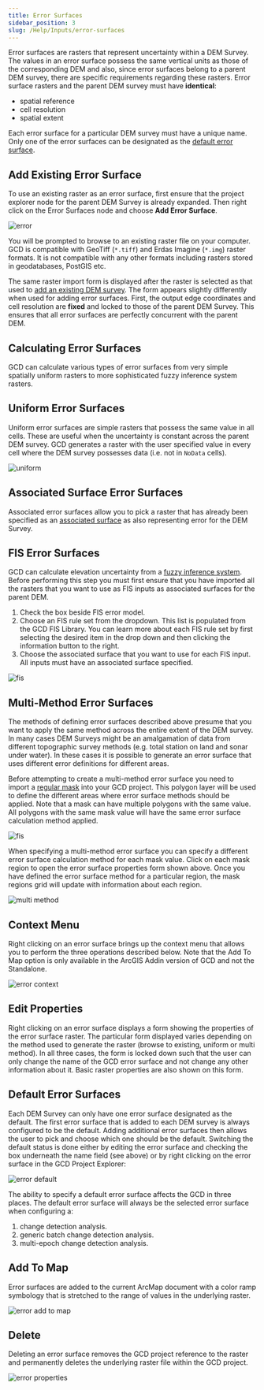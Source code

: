 ```yaml
---
title: Error Surfaces
sidebar_position: 3
slug: /Help/Inputs/error-surfaces
---
```



Error surfaces are rasters that represent uncertainty within a DEM Survey. The values in an error surface possess the same vertical units as those of the corresponding DEM and also, since error surfaces belong to a parent DEM survey, there are specific requirements regarding these rasters. Error surface rasters and the parent DEM survey must have **identical**:

* spatial reference
* cell resolution
* spatial extent

Each error surface for a particular DEM survey must have a unique name. Only one of the error surfaces can be designated as the [default error surface](#default-error-surfaces).

## Add Existing Error Surface

To use an existing raster as an error surface, first ensure that the project explorer node for the parent DEM Survey is already expanded. Then right click on the Error Surfaces node and choose **Add Error Surface**.

![error](/img/CommandRefs/00_ProjectExplorer/inputs/error/error_add_existing.png)

You will be prompted to browse to an existing raster file on your computer. GCD is compatible with GeoTiff (`*.tiff`) and Erdas Imagine (`*.img`) raster formats. It is not compatible with any other formats including rasters stored in geodatabases, PostGIS etc. 

The same raster import form is displayed after the raster is selected as that used to [add an existing DEM survey](/Help/Inputs/dem-surveys#add-existing-dem-survey). The form appears slightly differently when used for adding error surfaces. First, the output edge coordinates and cell resolution are **fixed** and locked to those of the parent DEM Survey. This ensures that all error surfaces are perfectly concurrent with the parent DEM.

## Calculating Error Surfaces

GCD can calculate various types of error surfaces from very simple spatially uniform rasters to more sophisticated fuzzy inference system rasters.

## Uniform Error Surfaces

Uniform error surfaces are simple rasters that possess the same value in all cells. These are useful when the uncertainty is constant across the parent DEM survey. GCD generates a raster with the user specified value in every cell where the DEM survey possesses data (i.e. not in `NoData` cells).

![uniform](/img/CommandRefs/00_ProjectExplorer/inputs/error/error_uniform.png)

## Associated Surface Error Surfaces

Associated error surfaces allow you to pick a raster that has already been specified as an [associated surface](/Help/Inputs/associated-surfaces) as also representing error for the DEM Survey.

## FIS Error Surfaces

GCD can calculate elevation uncertainty from a [fuzzy inference system](/Concepts/fuzzy-inference-systems-for-modeling-dem-error). Before performing this step you must first ensure that you have imported all the rasters that you want to use as FIS inputs as associated surfaces for the parent DEM.

1. Check the box beside FIS error model.
2. Choose an FIS rule set from the dropdown. This list is populated from the GCD FIS Library. You can learn more about each FIS rule set by first selecting the desired item in the drop down and then clicking the information button to the right.
3. Choose the associated surface that you want to use for each FIS input. All inputs must have an associated surface specified.

![fis](/img/CommandRefs/00_ProjectExplorer/inputs/error/error_fis.png)

## Multi-Method Error Surfaces

The methods of defining error surfaces described above presume that you want to apply the same method across the entire extent of the DEM survey. In many cases DEM Surveys might be an amalgamation of data from different topographic survey methods (e.g. total station on land and sonar under water). In these cases it is possible to generate an error surface that uses different error definitions for different areas.

Before attempting to create a multi-method error surface you need to import a [regular mask](/Help/Inputs/Masks/regular-masks) into your GCD project. This polygon layer will be used to define the different areas where error surface methods should be applied. Note that a mask  can have multiple polygons with the same value. All polygons with the same mask value will have the same error surface calculation method applied.

![fis](/img/CommandRefs/00_ProjectExplorer/inputs/error/multi_method.png)

When specifying a multi-method error surface you can specify a different error surface calculation method for each mask value. Click on each mask region to open the error surface properties form shown above. Once you have defined the error surface method for a particular region, the mask regions grid will update with information about each region.

![multi method](/img/CommandRefs/00_ProjectExplorer/inputs/error/multi_method_config.png)

## Context Menu

Right clicking on an error surface brings up the context menu that allows you to perform the three operations described below. Note that the Add To Map option is only available in the ArcGIS Addin version of GCD and not the Standalone.

![error context](/img/CommandRefs/00_ProjectExplorer/inputs/error/error_context.png)

## Edit Properties

Right clicking on an error surface displays a form showing the properties of the error surface raster. The particular form displayed varies depending on the method used to generate the raster (browse to existing, uniform or multi method). In all three cases, the form is locked down such that the user can only change the name of the GCD error surface and not change any other information about it. Basic raster properties are also shown on this form.

## Default Error Surfaces

Each DEM Survey can only have one error surface designated as the default. The first error surface that is added to each DEM survey is always configured to be the default. Adding additional error surfaces then allows the user to pick and choose which one should be the default. Switching the default status is done either by editing the error surface and checking the box underneath the name field (see above) or by right clicking on the error surface in the GCD Project Explorer:

![error default](/img/CommandRefs/00_ProjectExplorer/inputs/error/error_default.png)

The ability to specify a default error surface affects the GCD in three places. The default error surface will always be the selected error surface when configuring a:

1. change detection analysis.
2. generic batch change detection analysis.
3. multi-epoch change detection analysis.

## Add To Map

Error surfaces are added to the current ArcMap document with a color ramp symbology that is stretched to the range of values in the underlying raster.

![error add to map](/img/CommandRefs/00_ProjectExplorer/inputs/error/error_add_to_map.png)

## Delete

Deleting an error surface removes the GCD project reference to the raster and permanently deletes the underlying raster file within the GCD project.

![error properties](/img/CommandRefs/00_ProjectExplorer/inputs/error/error_delete.png)